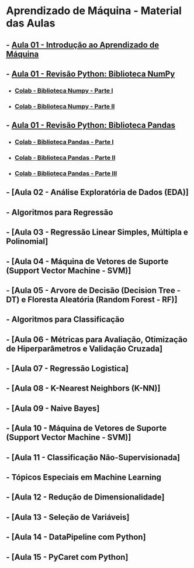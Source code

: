 # Aprendizado de Máquina - Material das Aulas

## - [Aula 01 - Introdução ao Aprendizado de Máquina](https://github.com/gustavowillam/ML/blob/main/slides/01-ML-Introducao%20ao%20Aprendizado%20de%20Maquina.pdf)

## - [Aula 01 - Revisão Python: Biblioteca NumPy]()

* ### [Colab - Biblioteca Numpy - Parte I](https://colab.research.google.com/drive/1oI6n6qTV90Bdd6zVqY-6UR3nK6n0WRl3?usp=sharing)
* ### [Colab - Biblioteca Numpy - Parte II](https://colab.research.google.com/drive/1Vr60fvxXF7sEVJRlgTdEZKyUnDpdSRCh?usp=sharing)

## - [Aula 01 - Revisão Python: Biblioteca Pandas]()

* ### [Colab - Biblioteca Pandas - Parte I](https://colab.research.google.com/drive/1ulibdhhPVKxwgJUeoVcxQGKi1fbtXQlJ?usp=sharing)
* ### [Colab - Biblioteca Pandas - Parte II](https://colab.research.google.com/drive/1efB2DDEqZkrDaZdGeGac5icbre4rRd8R?usp=sharing)
* ### [Colab - Biblioteca Pandas - Parte III](https://colab.research.google.com/drive/103lCddny1Z73YcEDqLGFuAQS_NBzLolf?usp=sharing)

## - [Aula 02 - Análise Exploratória de Dados (EDA)]
                                           
## - Algoritmos para Regressão

## - [Aula 03 - Regressão Linear Simples, Múltipla e Polinomial]

## - [Aula 04 - Máquina de Vetores de Suporte (Support Vector Machine - SVM)]

## - [Aula 05 - Arvore de Decisão (Decision Tree - DT) e Floresta Aleatória (Random Forest - RF)]


## - Algoritmos para Classificação

## - [Aula 06 - Métricas para Avaliação, Otimização de Hiperparâmetros e Validação Cruzada]

## - [Aula 07 - Regressão Logistica]

## - [Aula 08 - K-Nearest Neighbors (K-NN)] 

## - [Aula 09 - Naive Bayes]

## - [Aula 10 - Máquina de Vetores de Suporte (Support Vector Machine - SVM)]

## - [Aula 11 - Classificação Não-Supervisionada]


## - Tópicos Especiais em Machine Learning 


## - [Aula 12 - Redução de Dimensionalidade]

## - [Aula 13 - Seleção de Variáveis]

## - [Aula 14 - DataPipeline com Python]

## - [Aula 15 - PyCaret com Python]
